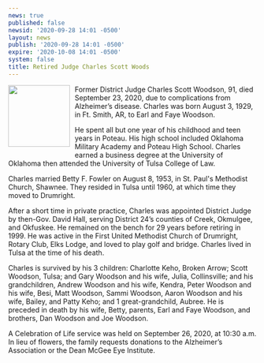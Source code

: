 ```yaml
---
news: true
published: false
newsid: '2020-09-28 14:01 -0500'
layout: news
publish: '2020-09-28 14:01 -0500'
expire: '2020-10-08 14:01 -0500'
system: false
title: Retired Judge Charles Scott Woods
---
```

<img style="width: 125px; float: left; margin: 0 10px 10px 0;" src="http://www.oscn.net/images/news/charles-scott-woods.jpg" />Former District Judge Charles Scott Woodson, 91, died September 23, 2020, due to complications from Alzheimer’s disease.  Charles was born August 3, 1929, in Ft. Smith, AR, to Earl and Faye Woodson. 

He spent all but one year of his childhood and teen years in Poteau.  His high school included Oklahoma Military Academy and Poteau High School.  Charles earned a business degree at the University of Oklahoma then attended the University of Tulsa College of Law.  

Charles married Betty F. Fowler on August 8, 1953, in St. Paul's Methodist Church, Shawnee. They resided in Tulsa until 1960, at which time they moved to Drumright. 

After a short time in private practice, Charles was appointed District Judge by then-Gov. David Hall, serving District 24’s counties of Creek, Okmulgee, and Okfuskee.  He remained on the bench for 29 years before retiring in 1999.  He was active in the First United Methodist Church of Drumright, Rotary Club, Elks Lodge, and loved to play golf and bridge. Charles lived in Tulsa at the time of his death.  

Charles is survived by his 3 children: Charlotte Keho, Broken Arrow; Scott Woodson, Tulsa; and Gary Woodson and his wife, Julia, Collinsville; and his grandchildren, Andrew Woodson and his wife, Kendra, Peter Woodson and his wife, Besi, Matt Woodson, Sammi Woodson, Aaron Woodson and his wife, Bailey, and Patty Keho; and 1 great-grandchild, Aubree. He is preceded in death by his wife, Betty, parents, Earl and Faye Woodson, and brothers, Dan Woodson and Joe Woodson.  

A Celebration of Life service was held on September 26, 2020, at 10:30 a.m. In lieu of flowers, the family requests donations to the Alzheimer’s Association or the Dean McGee Eye Institute.
